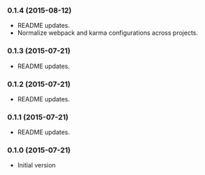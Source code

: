 ### 0.1.4 (2015-08-12)
* README updates.
* Normalize webpack and karma configurations across projects.

### 0.1.3 (2015-07-21)
* README updates.

### 0.1.2 (2015-07-21)
* README updates.

### 0.1.1 (2015-07-21)
* README updates.

### 0.1.0 (2015-07-21)
* Initial version